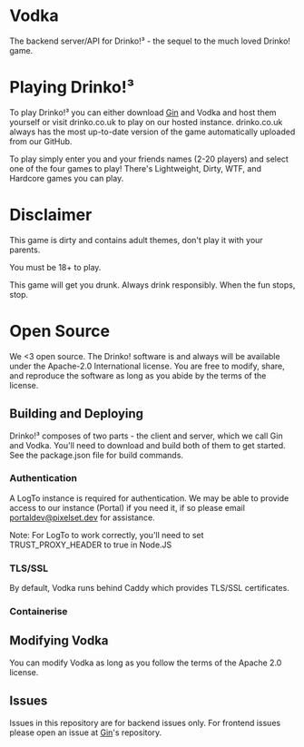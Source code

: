 # Vodka
The backend server/API for Drinko!³ - the sequel to the much loved Drinko! game.

# Playing Drinko!³
To play Drinko!³ you can either download [Gin](https://github.com/pixelsetdev/gin) and Vodka and host them yourself or 
visit drinko.co.uk to play on our hosted instance. drinko.co.uk always has the most up-to-date version of the game 
automatically uploaded from our GitHub.

To play simply enter you and your friends names (2-20 players) and select one of the four games to play! There's 
Lightweight, Dirty, WTF, and Hardcore games you can play.

# Disclaimer
This game is dirty and contains adult themes, don't play it with your parents.

You must be 18+ to play.

This game will get you drunk. Always drink responsibly. When the fun stops, stop.

# Open Source
We <3 open source. The Drinko! software is and always will be available under the Apache-2.0 International license. You
are free to modify, share, and reproduce the software as long as you abide by the terms of the license.

## Building and Deploying
Drinko!³ composes of two parts - the client and server, which we call Gin and Vodka.
You'll need to download and build both of them to get started.
See the package.json file for build commands.

### Authentication
A LogTo instance is required for authentication. We may be able to provide access to our instance (Portal) if you need
it, if so please email portaldev@pixelset.dev for assistance.

Note: For LogTo to work correctly, you'll need to set TRUST_PROXY_HEADER to true in Node.JS

### TLS/SSL
By default, Vodka runs behind Caddy which provides TLS/SSL certificates.

### Containerise

## Modifying Vodka
You can modify Vodka as long as you follow the terms of the Apache 2.0 license.

## Issues
Issues in this repository are for backend issues only. For frontend issues please open an issue at 
[Gin](https://github.com/pixelsetdev/gin)'s repository.